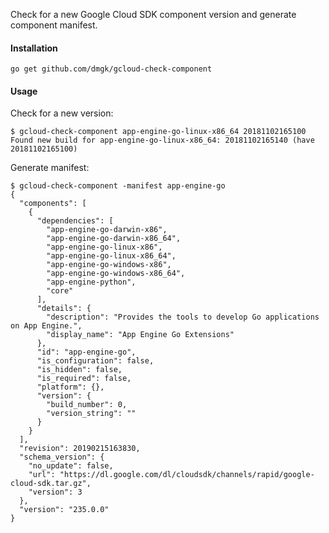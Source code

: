 Check for a new Google Cloud SDK component version and generate component manifest.

#### Installation

    go get github.com/dmgk/gcloud-check-component

#### Usage

Check for a new version:

    $ gcloud-check-component app-engine-go-linux-x86_64 20181102165100
	Found new build for app-engine-go-linux-x86_64: 20181102165140 (have 20181102165100)

Generate manifest:

    $ gcloud-check-component -manifest app-engine-go
    {
      "components": [
        {
          "dependencies": [
            "app-engine-go-darwin-x86",
            "app-engine-go-darwin-x86_64",
            "app-engine-go-linux-x86",
            "app-engine-go-linux-x86_64",
            "app-engine-go-windows-x86",
            "app-engine-go-windows-x86_64",
            "app-engine-python",
            "core"
          ],
          "details": {
            "description": "Provides the tools to develop Go applications on App Engine.",
            "display_name": "App Engine Go Extensions"
          },
          "id": "app-engine-go",
          "is_configuration": false,
          "is_hidden": false,
          "is_required": false,
          "platform": {},
          "version": {
            "build_number": 0,
            "version_string": ""
          }
        }
      ],
      "revision": 20190215163830,
      "schema_version": {
        "no_update": false,
        "url": "https://dl.google.com/dl/cloudsdk/channels/rapid/google-cloud-sdk.tar.gz",
        "version": 3
      },
      "version": "235.0.0"
    }
